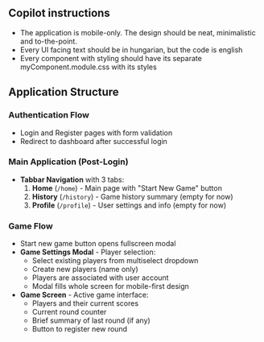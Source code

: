 ## Copilot instructions

- The application is mobile-only. The design should be neat, minimalistic and to-the-point.
- Every UI facing text should be in hungarian, but the code is english
- Every component with styling should have its separate myComponent.module.css with its styles

## Application Structure

### Authentication Flow
- Login and Register pages with form validation
- Redirect to dashboard after successful login

### Main Application (Post-Login)
- **Tabbar Navigation** with 3 tabs:
  1. **Home** (`/home`) - Main page with "Start New Game" button
  2. **History** (`/history`) - Game history summary (empty for now)
  3. **Profile** (`/profile`) - User settings and info (empty for now)

### Game Flow
- Start new game button opens fullscreen modal
- **Game Settings Modal** - Player selection:
  - Select existing players from multiselect dropdown
  - Create new players (name only)
  - Players are associated with user account
  - Modal fills whole screen for mobile-first design
- **Game Screen** - Active game interface:
  - Players and their current scores
  - Current round counter
  - Brief summary of last round (if any)
  - Button to register new round
